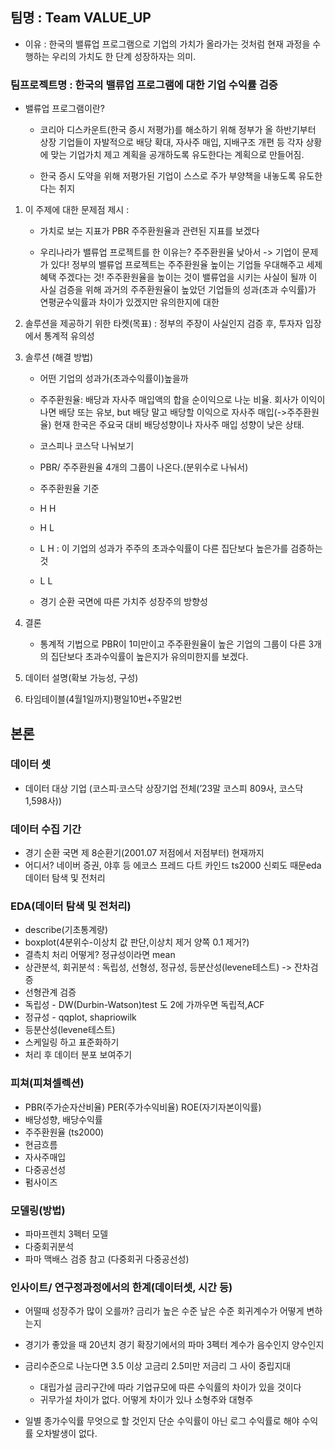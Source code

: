 ## 팀명 : Team VALUE_UP
   -  이유 : 한국의 밸류업 프로그램으로 기업의 가치가 올라가는 것처럼 현재 과정을 수행하는 우리의 가치도 한 단계 성장하자는 의미.
  
### 팀프로젝트명 : 한국의 밸류업 프로그램에 대한 기업 수익률 검증
   - 밸류업 프로그램이란?
     
      - 코리아 디스카운트(한국 증시 저평가)를 해소하기 위해 정부가 올 하반기부터 상장 기업들이 자발적으로
        배당 확대, 자사주 매입, 지배구조 개편 등 각자 상황에 맞는 기업가치 제고 계획을 공개하도록 유도한다는 계획으로 만들어짐.
        
      - 한국 증시 도약을 위해 저평가된 기업이 스스로 주가 부양책을 내놓도록 유도한다는 취지

1. 이 주제에 대한 문제점 제시 :
   - 가치로 보는 지표가 PBR 주주환원율과 관련된 지표를 보겠다 
   
   - 우리나라가 밸류업 프로젝트를 한 이유는? 주주환원율 낮아서 -> 기업이 문제가 있다!
     정부의 밸류업 프로젝트는 주주환원율 높이는 기업들 우대해주고 세제혜택 주겠다는 것! 주주환원율을 높이는 것이 밸류업을 시키는 사실이 될까
     이 사실 검증을 위해 과거의 주주환원율이 높았던 기업들의 성과(초과 수익률)가 연평균수익률과 차이가 있겠지만 유의한지에 대한

3. 솔루션을 제공하기 위한 타켓(목표) : 정부의 주장이 사실인지 검증 후, 투자자 입장에서 통계적 유의성 
4. 솔루션 (해결 방법)
   - 어떤 기업의 성과가(초과수익률이)높을까
     
   - 주주환원율: 배당과 자사주 매입액의 합을 순이익으로 나눈 비율.
              회사가 이익이 나면 배당 또는 유보, but 배당 말고 배당할 이익으로 자사주 매입(->주주환원율)
              현재 한국은 주요국 대비 배당성향이나 자사주 매입 성향이 낮은 상태.

   - 코스피나 코스닥 나눠보기 

   - PBR/ 주주환원율 4개의 그룹이 나온다.(분위수로 나눠서)
   - 주주환원율 기준

   - H      H

   - H      L

   - L       H : 이 기업의 성과가 주주의 초과수익률이 다른 집단보다 높은가를 검증하는 것

   - L       L
  
   - 경기 순환 국면에 따른 가치주 성장주의 방향성

5. 결론
   - 통계적 기법으로 PBR이 1미만이고 주주환원율이 높은 기업의 그룹이 다른 3개의 집단보다 초과수익률이 높은지가 유의미한지를 보겠다.
     
6. 데이터 설명(확보 가능성, 구성)

7. 타임테이블(4월1일까지)평일10번+주말2번


## 본론

### 데이터 셋
- 데이터 대상 기업 (코스피·코스닥 상장기업 전체(’23말 코스피 809사, 코스닥 1,598사))


### 데이터 수집 기간
- 경기 순환 국면 제 8순환기(2001.07 저점에서 저점부터) 현재까지
- 어디서? 네이버 증권, 야후 등 에코스 프레드 다트 카인드 ts2000 신뢰도 때문eda 데이터 탐색 및 전처리

### EDA(데이터 탐색 및 전처리)
- describe(기초통계량) 
- boxplot(4분위수-이상치 값 판단,이상치 제거 양쪽 0.1 제거?)
- 결측치 처리 어떻게? 정규성이라면 mean
- 상관분석, 회귀분석 : 독립성, 선형성, 정규성, 등분산성(levene테스트) -> 잔차검증
- 선형관계 검증
- 독립성 - DW(Durbin-Watson)test 도 2에 가까우면 독립적,ACF
- 정규성 - qqplot, shapriowilk
- 등분산성(levene테스트)
- 스케일링 하고 표준화하기
- 처리 후 데이터 분포 보여주기

### 피쳐(피쳐셀렉션)
- PBR(주가순자산비율) PER(주가수익비율) ROE(자기자본이익률)
- 배당성향, 배당수익률
- 주주환원율 (ts2000)
- 현금흐름
- 자사주매입
- 다중공선성
- 펌사이즈

### 모델링(방법)
- 파마프렌치 3펙터 모델
- 다중회귀분석
- 파마 맥배스 검증 참고 (다중회귀 다중공선성)

### 인사이트/ 연구정과정에서의 한계(데이터셋, 시간 등)
- 어떨때 성장주가 많이 오를까? 금리가 높은 수준 낲은 수준 회귀계수가 어떻게 변하는지

- 경기가 좋았을 때 20년치 경기 확장기에서의 파마 3펙터 계수가 음수인지 양수인지

- 금리수준으로 나눈다면 3.5 이상 고금리 2.5미만  저금리 그 사이 중립지대
  - 대립가설 금리구간에 따라 기업규모에 따른 수익률의 차이가 있을 것이다
  - 귀무가설 차이가 없다. 어떻게 차이가 있나 소형주와 대형주

- 일별 종가수익률 무엇으로 할 것인지 단순 수익률이 아닌 로그 수익률로 해야 수익률 오차발생이 없다.





